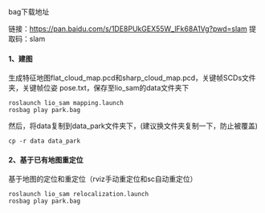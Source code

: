bag下载地址

链接：https://pan.baidu.com/s/1DE8PUkGEX55W_lFk68A1Vg?pwd=slam 
提取码：slam

#### 1、建图

生成特征地图flat_cloud_map.pcd和sharp_cloud_map.pcd，关键帧SCDs文件夹，关键帧位姿 pose.txt，保存至lio_sam的data文件夹下

```
roslaunch lio_sam mapping.launch
rosbag play park.bag
```

然后，将data复制到data_park文件夹下，(建议换文件夹复制一下，防止被覆盖)

```
cp -r data data_park
```

#### 2、基于已有地图重定位

基于地图的定位和重定位（rviz手动重定位和sc自动重定位）

```
roslaunch lio_sam relocalization.launch
rosbag play park.bag
```

#### 
